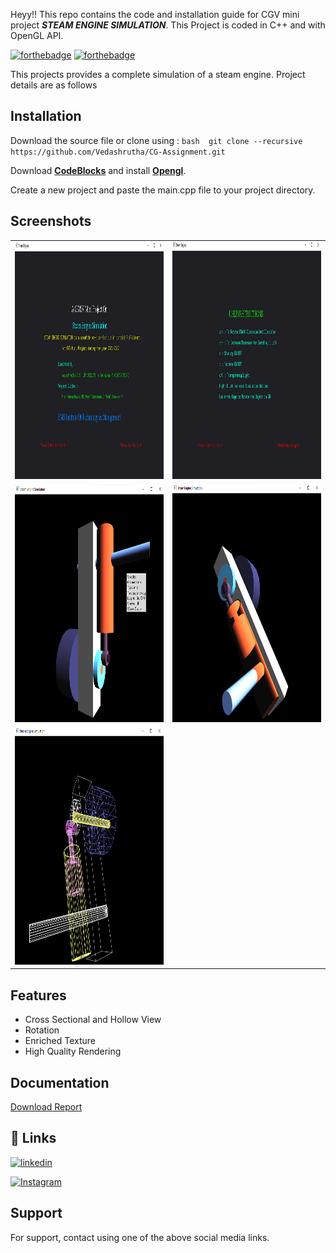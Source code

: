 
Heyy!!
This repo contains the code and installation guide for CGV mini project **_STEAM ENGINE SIMULATION_**.
This Project is coded in C++ and with OpenGL API.

[![forthebadge](https://forthebadge.com/images/badges/made-with-c-plus-plus.svg)](https://forthebadge.com)
[![forthebadge](https://forthebadge.com/images/badges/it-works-why.svg)](https://forthebadge.com)

This projects provides a complete simulation of a steam engine.
Project details are as follows


## Installation

Download the source file or clone using :
`bash 
    git clone --recursive  https://github.com/Vedashrutha/CG-Assignment.git
    `

Download __[CodeBlocks](https://www.codeblocks.org/downloads/)__ and install __[Opengl](https://www.opengl.org/)__.

Create a new project and paste the main.cpp file to your project directory. 

    
## Screenshots
<table>
    <tr>
        <td>
            <img src="https://github.com/Vedashrutha/CGV-Assignment/blob/main/main.png"
            title="Main Screen"
            style="display: inline-block; margin: 0 auto; width: 500px; height:380px">
        </td>
        <td>
            <img src="https://github.com/Vedashrutha/CGV-Assignment/blob/main/user_inst.png"
            title="Manual"
            style="display: inline-block; margin: 0 auto; width: 500px; height:380px">
        </td>
    </tr>

  <tr>
        <td>
            <img src="https://github.com/Vedashrutha/CGV-Assignment/blob/main/Menu.png"
            title="Mouse Click"
            style="display: inline-block; margin: 0 auto; width: 500px; height:380px">
        </td>
    <td>
        <img src="https://github.com/Vedashrutha/CGV-Assignment/blob/main/Piston.png"
            title="Piston"
            style="display: inline-block; margin: 0 auto; width: 500px; height:380px">
    </td>
  </tr>
<tr>
    <td>
        <img
            src="https://github.com/Vedashrutha/CGV-Assignment/blob/main/Textured.png"
            title="Textured Look"
            style="display: inline-block; margin: 0 auto; width: 500px; height:380px">
    </td>
  </tr>
</table>
                                                                                     

## Features

- Cross Sectional and Hollow View
- Rotation
- Enriched Texture
- High Quality Rendering



## Documentation

<a href="https://github.com/Vedashrutha/CGV-Assignment/blob/main/Final_Report.pdf">Download Report</a>



## 🔗 Links

[![linkedin](https://img.shields.io/badge/linkedin-0A66C2?style=for-the-badge&logo=linkedin&logoColor=white)](https://www.linkedin.com/in/vedashrutha-ds/)

[![Instagram](https://img.shields.io/badge/instagram-1DA1F2?style=for-the-badge&logo=instagram&logoColor=red)](https://instagram.com/vedashruta)

## Support

For support, contact using one of the above social media links.

